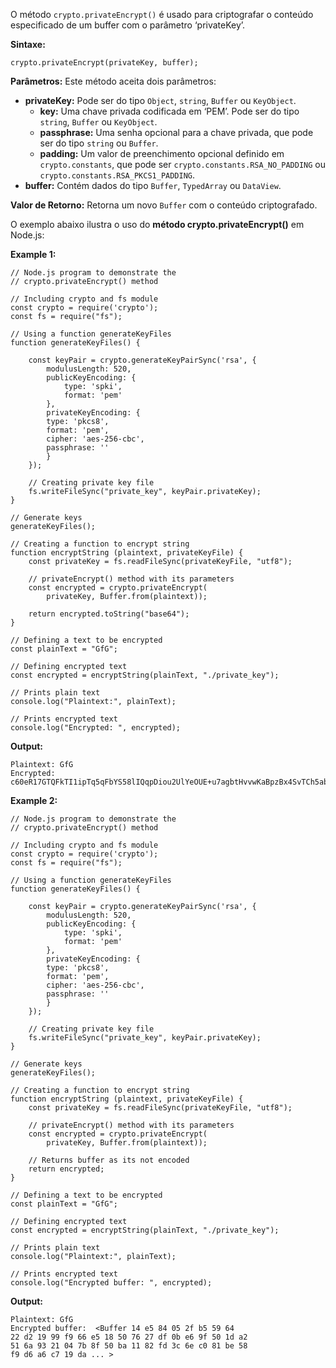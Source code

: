 O método `crypto.privateEncrypt()` é usado para criptografar o conteúdo especificado de um buffer com o parâmetro ‘privateKey’.

**Sintaxe:**

```
crypto.privateEncrypt(privateKey, buffer);
```

**Parâmetros:** Este método aceita dois parâmetros:

- **privateKey:** Pode ser do tipo `Object`, `string`, `Buffer` ou `KeyObject`.
    - **key:** Uma chave privada codificada em ‘PEM’. Pode ser do tipo `string`, `Buffer` ou `KeyObject`.
    - **passphrase:** Uma senha opcional para a chave privada, que pode ser do tipo `string` ou `Buffer`.
    - **padding:** Um valor de preenchimento opcional definido em `crypto.constants`, que pode ser `crypto.constants.RSA_NO_PADDING` ou `crypto.constants.RSA_PKCS1_PADDING`.
- **buffer:** Contém dados do tipo `Buffer`, `TypedArray` ou `DataView`.

**Valor de Retorno:** Retorna um novo `Buffer` com o conteúdo criptografado.

O exemplo abaixo ilustra o uso do **método crypto.privateEncrypt()** em Node.js:

**Example 1:**
```
// Node.js program to demonstrate the 
// crypto.privateEncrypt() method 

// Including crypto and fs module 
const crypto = require('crypto'); 
const fs = require("fs"); 

// Using a function generateKeyFiles 
function generateKeyFiles() { 

	const keyPair = crypto.generateKeyPairSync('rsa', { 
		modulusLength: 520, 
		publicKeyEncoding: { 
			type: 'spki', 
			format: 'pem'
		}, 
		privateKeyEncoding: { 
		type: 'pkcs8', 
		format: 'pem', 
		cipher: 'aes-256-cbc', 
		passphrase: ''
		} 
	}); 
	
	// Creating private key file 
	fs.writeFileSync("private_key", keyPair.privateKey); 
} 

// Generate keys 
generateKeyFiles(); 

// Creating a function to encrypt string 
function encryptString (plaintext, privateKeyFile) { 
	const privateKey = fs.readFileSync(privateKeyFile, "utf8"); 

	// privateEncrypt() method with its parameters 
	const encrypted = crypto.privateEncrypt( 
		privateKey, Buffer.from(plaintext)); 

	return encrypted.toString("base64"); 
} 

// Defining a text to be encrypted 
const plainText = "GfG"; 

// Defining encrypted text 
const encrypted = encryptString(plainText, "./private_key"); 

// Prints plain text 
console.log("Plaintext:", plainText); 

// Prints encrypted text 
console.log("Encrypted: ", encrypted); 
```

**Output:**

```
Plaintext: GfG
Encrypted:  c60eR17GTQFkTI1ipTq5qFbYS58lIQqpDiou2UlYeOUE+u7agbtHvvwKaBpzBx4SvTCh5abpaqmyXCyGcUpGc7s=
```

**Example 2:**

```
// Node.js program to demonstrate the 
// crypto.privateEncrypt() method 

// Including crypto and fs module 
const crypto = require('crypto'); 
const fs = require("fs"); 

// Using a function generateKeyFiles 
function generateKeyFiles() { 

	const keyPair = crypto.generateKeyPairSync('rsa', { 
		modulusLength: 520, 
		publicKeyEncoding: { 
			type: 'spki', 
			format: 'pem'
		}, 
		privateKeyEncoding: { 
		type: 'pkcs8', 
		format: 'pem', 
		cipher: 'aes-256-cbc', 
		passphrase: ''
		} 
	}); 
	
	// Creating private key file 
	fs.writeFileSync("private_key", keyPair.privateKey); 
} 

// Generate keys 
generateKeyFiles(); 

// Creating a function to encrypt string 
function encryptString (plaintext, privateKeyFile) { 
	const privateKey = fs.readFileSync(privateKeyFile, "utf8"); 

	// privateEncrypt() method with its parameters 
	const encrypted = crypto.privateEncrypt( 
		privateKey, Buffer.from(plaintext)); 

	// Returns buffer as its not encoded 
	return encrypted; 
} 

// Defining a text to be encrypted 
const plainText = "GfG"; 

// Defining encrypted text 
const encrypted = encryptString(plainText, "./private_key"); 

// Prints plain text 
console.log("Plaintext:", plainText); 

// Prints encrypted text 
console.log("Encrypted buffer: ", encrypted); 
```

**Output:**

```
Plaintext: GfG
Encrypted buffer:  <Buffer 14 e5 84 05 2f b5 59 64
22 d2 19 99 f9 66 e5 18 50 76 27 df 0b e6 9f 50 1d a2
51 6a 93 21 04 7b 8f 50 ba 11 82 fd 3c 6e c0 81 be 58
f9 d6 a6 c7 19 da ... >
```

